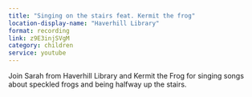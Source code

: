 ```yaml
---
title: "Singing on the stairs feat. Kermit the frog"
location-display-name: "Haverhill Library"
format: recording
link: z9E3injSVgM
category: children
service: youtube
---
```


Join Sarah from Haverhill Library and Kermit the Frog for singing songs about speckled frogs and being halfway up the stairs.
